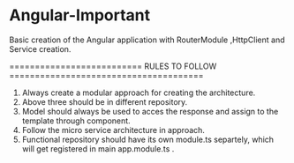 # Angular-Important
Basic creation of the Angular application with RouterModule ,HttpClient and Service creation.

========================== RULES TO FOLLOW ======================================
1) Always create a modular approach for creating the architecture.
2) Above three should be in different repository.
3) Model should always be used to acces the response and assign to the template through component.
4) Follow the micro service architecture in approach.
5) Functional repository should have its own module.ts separtely, which will get registered in main app.module.ts .
